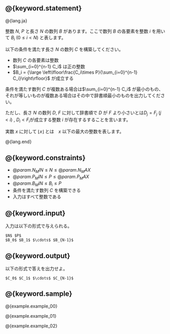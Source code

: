 ## @{keyword.statement}

@{lang.ja}

整数 $N$, $P$  と長さ $N$ の数列 $B$ があります。ここで数列 $B$ の各要素を整数 $i$ を用いて $B_i \ (0 \le i \lt N)$ と表します。

以下の条件を満たす長さ $N$ の数列 $C$ を構築してください。

- 数列 $C$ の各要素は整数
- $\sum_{i=0}^{n-1} C_i$ は正の整数
- $B_i = {\large \left\lfloor\frac{C_i\times P}{\sum_{i=0}^{n-1} C_i}\right\rfloor}$ が成立する

条件を満たす数列 $C$ が複数ある場合は$\sum_{i=0}^{n-1} C_i$ が最小のもの、それが等しいものが複数ある場合はその中で辞書順最小のものを出力してください。

ただし、長さ $N$ の数列 $D$, $F$ に対して辞書順で $D$ が $F$ より小さいとは$D_j = F_j\ (j \lt i)$ , $D_i \lt F_i$が成立する整数 $i$ が存在するすることを言います。

実数 $x$ に対して $\lfloor x \rfloor$ とは　$x$ 以下の最大の整数を表します。

@{lang.end}
## @{keyword.constraints}

- $@{param.N_MIN} \le N \le @{param.N_MAX}$
- $@{param.P_MIN} \leq P \leq @{param.P_MAX}$
- $@{param.B_MIN} \le B_i \le P$
- 条件を満たす数列 $C$ を構築できる
- 入力はすべて整数である

## @{keyword.input}

入力は以下の形式で与えられる。

```
$N$ $P$
$B_0$ $B_1$ $\cdots$ $B_{N-1}$
```

## @{keyword.output}

以下の形式で答えを出力せよ。

```
$C_0$ $C_1$ $\cdots$ $C_{N-1}$
```

## @{keyword.sample}

@{example.example_00}

@{example.example_01}

@{example.example_02}
